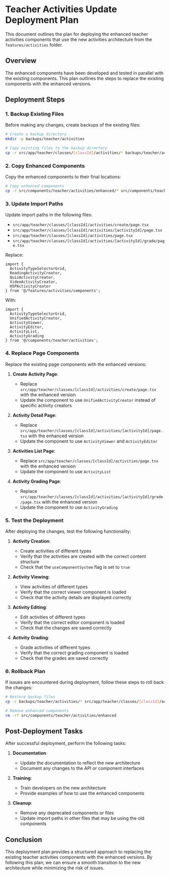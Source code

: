 # Teacher Activities Update Deployment Plan

This document outlines the plan for deploying the enhanced teacher activities components that use the new activities architecture from the `features/activities` folder.

## Overview

The enhanced components have been developed and tested in parallel with the existing components. This plan outlines the steps to replace the existing components with the enhanced versions.

## Deployment Steps

### 1. Backup Existing Files

Before making any changes, create backups of the existing files:

```bash
# Create a backup directory
mkdir -p backups/teacher/activities

# Copy existing files to the backup directory
cp -r src/app/teacher/classes/[classId]/activities/* backups/teacher/activities/
```

### 2. Copy Enhanced Components

Copy the enhanced components to their final locations:

```bash
# Copy enhanced components
cp -r src/components/teacher/activities/enhanced/* src/components/teacher/activities/
```

### 3. Update Import Paths

Update import paths in the following files:

- `src/app/teacher/classes/[classId]/activities/create/page.tsx`
- `src/app/teacher/classes/[classId]/activities/[activityId]/page.tsx`
- `src/app/teacher/classes/[classId]/activities/page.tsx`
- `src/app/teacher/classes/[classId]/activities/[activityId]/grade/page.tsx`

Replace:
```tsx
import {
  ActivityTypeSelectorGrid,
  ReadingActivityCreator,
  QuizActivityCreator,
  VideoActivityCreator,
  H5PActivityCreator
} from '@/features/activities/components';
```

With:
```tsx
import {
  ActivityTypeSelectorGrid,
  UnifiedActivityCreator,
  ActivityViewer,
  ActivityEditor,
  ActivityList,
  ActivityGrading
} from '@/components/teacher/activities';
```

### 4. Replace Page Components

Replace the existing page components with the enhanced versions:

1. **Create Activity Page**:
   - Replace `src/app/teacher/classes/[classId]/activities/create/page.tsx` with the enhanced version
   - Update the component to use `UnifiedActivityCreator` instead of specific activity creators

2. **Activity Detail Page**:
   - Replace `src/app/teacher/classes/[classId]/activities/[activityId]/page.tsx` with the enhanced version
   - Update the component to use `ActivityViewer` and `ActivityEditor`

3. **Activities List Page**:
   - Replace `src/app/teacher/classes/[classId]/activities/page.tsx` with the enhanced version
   - Update the component to use `ActivityList`

4. **Activity Grading Page**:
   - Replace `src/app/teacher/classes/[classId]/activities/[activityId]/grade/page.tsx` with the enhanced version
   - Update the component to use `ActivityGrading`

### 5. Test the Deployment

After deploying the changes, test the following functionality:

1. **Activity Creation**:
   - Create activities of different types
   - Verify that the activities are created with the correct content structure
   - Check that the `useComponentSystem` flag is set to `true`

2. **Activity Viewing**:
   - View activities of different types
   - Verify that the correct viewer component is loaded
   - Check that the activity details are displayed correctly

3. **Activity Editing**:
   - Edit activities of different types
   - Verify that the correct editor component is loaded
   - Check that the changes are saved correctly

4. **Activity Grading**:
   - Grade activities of different types
   - Verify that the correct grading component is loaded
   - Check that the grades are saved correctly

### 6. Rollback Plan

If issues are encountered during deployment, follow these steps to roll back the changes:

```bash
# Restore backup files
cp -r backups/teacher/activities/* src/app/teacher/classes/[classId]/activities/

# Remove enhanced components
rm -rf src/components/teacher/activities/enhanced
```

## Post-Deployment Tasks

After successful deployment, perform the following tasks:

1. **Documentation**:
   - Update the documentation to reflect the new architecture
   - Document any changes to the API or component interfaces

2. **Training**:
   - Train developers on the new architecture
   - Provide examples of how to use the enhanced components

3. **Cleanup**:
   - Remove any deprecated components or files
   - Update import paths in other files that may be using the old components

## Conclusion

This deployment plan provides a structured approach to replacing the existing teacher activities components with the enhanced versions. By following this plan, we can ensure a smooth transition to the new architecture while minimizing the risk of issues.

